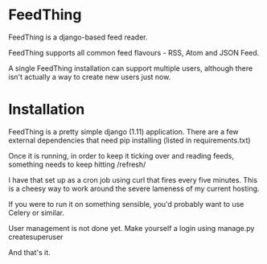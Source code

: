 FeedThing
=========

FeedThing is a django-based feed reader.  

FeedThing supports all common feed flavours - RSS, Atom and JSON Feed.

A single FeedThing installation can support multiple users, although there isn't actually a way to create new users just now.

Installation
============

FeedThing is a pretty simple django (1.11) application.  There are a few external dependencies that need pip installing (listed in requirements.txt)

Once it is running, in order to keep it ticking over and reading feeds, something needs to keep hitting /refresh/

I have that set up as a cron job using curl that fires every five minutes.  This is a cheesy way to work around the severe lameness of my current hosting.

If you were to run it on something sensible, you'd probably want to use Celery or similar.

User management is not done yet.  Make yourself a login using manage.py createsuperuser

And that's it.

